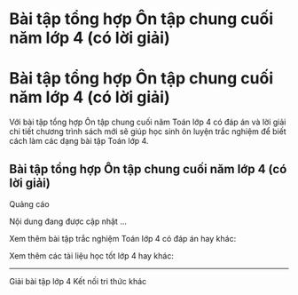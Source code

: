 # Bài tập tổng hợp Ôn tập chung cuối năm lớp 4 (có lời giải)

#  Bài tập tổng hợp Ôn tập chung cuối năm lớp 4 (có lời giải)

Với bài tập tổng hợp Ôn tập chung cuối năm Toán lớp 4 có đáp án và lời giải chi tiết chương trình sách mới sẽ giúp học sinh ôn luyện trắc nghiệm để biết cách làm các dạng bài tập Toán lớp 4.

##  Bài tập tổng hợp Ôn tập chung cuối năm lớp 4 (có lời giải)

Quảng cáo

Nội dung đang được cập nhật ...

Xem thêm bài tập trắc nghiệm Toán lớp 4 có đáp án hay khác:

Xem thêm các tài liệu học tốt lớp 4 hay khác:

* * *

Giải bài tập lớp 4 Kết nối tri thức khác
